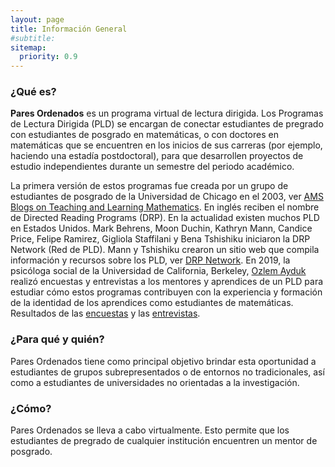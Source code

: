 ```yaml
---
layout: page
title: Información General
#subtitle:
sitemap:
  priority: 0.9
---
```

<!--<img src="{{ '/assets/img/icons8-abscissa-50.png' | prepend: site.baseurl }}" id="about-img">
<div id="describe-text">
	<p>A simple, minimal Jekyll theme for a personal web page and blog, focusing on white space and readability</p>
	<p>Fork and use the theme from the <strong> <a href="https://github.com/knhash/Pudhina"> repository</a> </strong></p>
</div>-->	
### ¿Qué es?
**Pares Ordenados** es un programa virtual de lectura dirigida. Los Programas de Lectura Dirigida (PLD) se encargan de conectar estudiantes de pregrado con estudiantes de posgrado en matemáticas, o con doctores en matemáticas que se encuentren en los inicios de sus carreras (por ejemplo, haciendo una estadía postdoctoral), para que desarrollen proyectos de estudio independientes durante un semestre del periodo académico.

La primera versión de estos programas fue creada por un grupo de estudiantes de posgrado de la Universidad de Chicago en el 2003, ver [AMS Blogs on Teaching and Learning Mathematics](https://blogs.ams.org/matheducation/2015/06/20/we-started-a-directed-reading-program-and-so-can-you/). En inglés reciben el nombre de Directed Reading Programs (DRP). En la actualidad existen muchos PLD en Estados Unidos. Mark Behrens, Moon Duchin, Kathryn Mann, Candice Price, Felipe Ramirez, Gigliola Staffilani y Bena Tshishiku iniciaron la DRP Network (Red de PLD). Mann y Tshishiku crearon un sitio web que compila información y recursos sobre los PLD, ver [DRP Network](https://sites.google.com/view/drp-network/home?authuser=0). En 2019, la psicóloga social de la Universidad de California, Berkeley, [Ozlem Ayduk](https://psychology.berkeley.edu/people/ozlem-ayduk) realizó encuestas y entrevistas a los mentores y aprendices de un PLD para estudiar cómo estos programas contribuyen con la experiencia y formación de la identidad de los aprendices como estudiantes de matemáticas. Resultados de las [encuestas](https://drive.google.com/file/d/1v0T0f9Gw_-T1elHPvUl6PhQWn2g_pCD3/view) y las [entrevistas](https://drive.google.com/file/d/1NNcSrwUe9fBgF5yCh_x0Rk7EZUjR8A27/view).


### ¿Para qué y quién?
Pares Ordenados tiene como principal objetivo brindar esta oportunidad a estudiantes de grupos subrepresentados o de entornos no tradicionales, así como a estudiantes de universidades no orientadas a la investigación. 

### ¿Cómo?
Pares Ordenados se lleva a cabo virtualmente. Esto permite que los estudiantes de pregrado de cualquier institución encuentren un mentor de posgrado.

